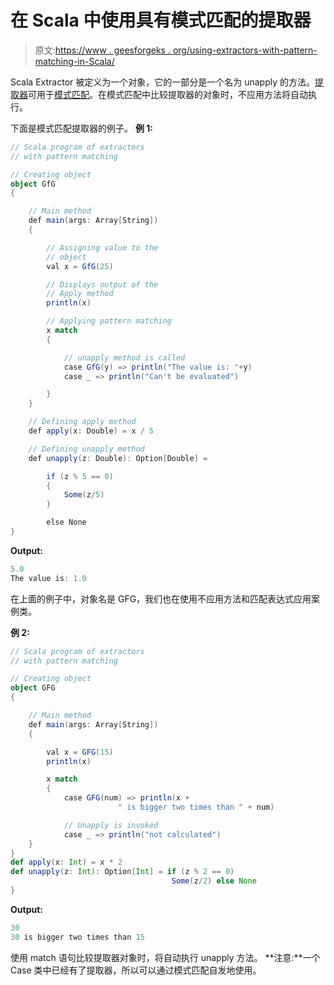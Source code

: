 # 在 Scala 中使用具有模式匹配的提取器

> 原文:[https://www . geesforgeks . org/using-extractors-with-pattern-matching-in-Scala/](https://www.geeksforgeeks.org/using-extractors-with-pattern-matching-in-scala/)

Scala Extractor 被定义为一个对象，它的一部分是一个名为 unapply 的方法。[提取器](https://www.geeksforgeeks.org/scala-extractors/)可用于[模式匹配](https://www.geeksforgeeks.org/scala-pattern-matching/)。在模式匹配中比较提取器的对象时，不应用方法将自动执行。

下面是模式匹配提取器的例子。
**例 1:**

```scala
// Scala program of extractors 
// with pattern matching 

// Creating object 
object GfG 
{ 

    // Main method 
    def main(args: Array[String]) 
    { 

        // Assigning value to the 
        // object 
        val x = GfG(25) 

        // Displays output of the 
        // Apply method 
        println(x) 

        // Applying pattern matching 
        x match
        { 

            // unapply method is called 
            case GfG(y) => println("The value is: "+y) 
            case _ => println("Can't be evaluated") 

        } 
    } 

    // Defining apply method 
    def apply(x: Double) = x / 5

    // Defining unapply method 
    def unapply(z: Double): Option[Double] =

        if (z % 5 == 0) 
        { 
            Some(z/5) 
        } 

        else None 
} 
```

**Output:**

```scala
5.0
The value is: 1.0

```

在上面的例子中，对象名是 GFG，我们也在使用不应用方法和匹配表达式应用案例类。

**例 2:**

```scala
// Scala program of extractors 
// with pattern matching 

// Creating object 
object GFG
{ 

    // Main method 
    def main(args: Array[String]) 
    { 

        val x = GFG(15)
        println(x)

        x match
        {
            case GFG(num) => println(x + 
                        " is bigger two times than " + num)

            // Unapply is invoked
            case _ => println("not calculated")
    }
}
def apply(x: Int) = x * 2
def unapply(z: Int): Option[Int] = if (z % 2 == 0) 
                                    Some(z/2) else None
} 
```

**Output:**

```scala
30
30 is bigger two times than 15

```

使用 match 语句比较提取器对象时，将自动执行 unapply 方法。
**注意:**一个 Case 类中已经有了提取器，所以可以通过模式匹配自发地使用。